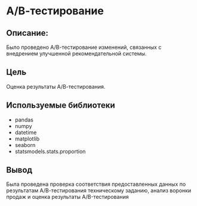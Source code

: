 # А/В-тестирование 
## Описание:
Было проведено А/В-тестирование изменений, связанных с внедрением улучшенной рекомендательной системы.
## Цель
Оценка результаты А/В-тестирования.
## Используемые библиотеки 
- pandas
- numpy
- datetime
- matplotlib
- seaborn
- statsmodels.stats.proportion
## Вывод
Была проведена проверка соответствия предоставленных данных по результатам А/В-тестирования техническому заданию,  анализ воронки продаж и оценка результаты A/B-тестирования
